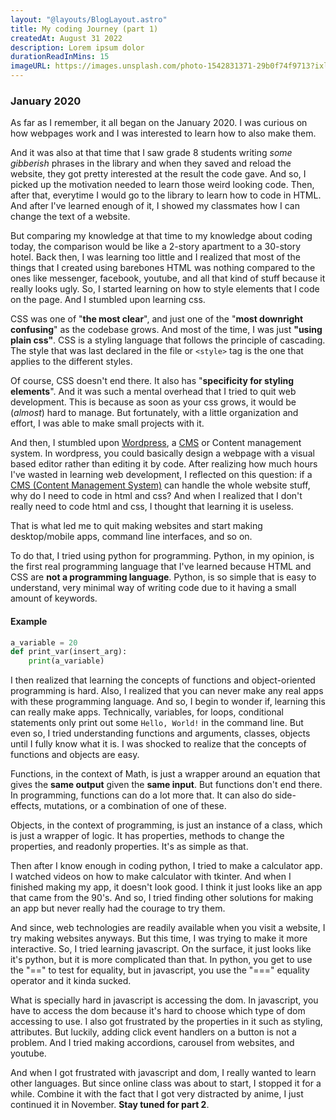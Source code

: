 ```yaml
---
layout: "@layouts/BlogLayout.astro"
title: My coding Journey (part 1)
createdAt: August 31 2022
description: Lorem ipsum dolor
durationReadInMins: 15
imageURL: https://images.unsplash.com/photo-1542831371-29b0f74f9713?ixlib=rb-1.2.1&ixid=MnwxMjA3fDB8MHxwaG90by1wYWdlfHx8fGVufDB8fHx8&auto=format&fit=crop&w=1170&q=80
---
```

### January 2020
As far as I remember, it all began on the January 2020. I was curious on how webpages work and I was interested to learn how to also make them. 

And it was also at that time that I saw grade 8 students writing *some gibberish* phrases in the library and when they saved and reload the website, they got pretty interested at the result the code gave. And so, I picked up the motivation needed to learn those weird looking code. Then, after that, everytime I would go to the library to learn how to code in HTML. And after I've learned enough of it, I showed my classmates how I can change the text of a website. 

But comparing my knowledge at that time to my knowledge about coding today, the comparison would be like a 2-story apartment to a 30-story hotel. Back then, I was learning too little and I realized that most of the things that I created using barebones HTML was nothing compared to the ones like messenger, facebook, youtube, and all that kind of stuff because it really looks ugly. So, I started learning on how to style elements that I code on the page. And I stumbled upon learning css.

CSS was one of "**the most clear**", and just one of the "**most downright confusing**" as the codebase grows. And most of the time, I was just **"using plain css"**. CSS is a styling language that follows the principle of cascading. The style that was last declared in the file or `<style>` tag is the one that applies to the different styles. 

Of course, CSS doesn't end there. It also has "**specificity for styling elements**". And it was such a mental overhead that I tried to quit web development. This is because as soon as your css grows, it would be \(*almost*\) hard to manage. But fortunately, with a little organization and effort, I was able to make small projects with it.

And then, I stumbled upon [Wordpress](https://en.wikipedia.org/wiki/WordPress), a [CMS](https://en.wikipedia.org/wiki/Content_management_system) or Content management system. In wordpress, you could basically design a webpage with a visual based editor rather than editing it by code. After realizing how much hours I've wasted in learning web development, I reflected on this question: if a [CMS \(Content Management System\)](https://en.wikipedia.org/wiki/Content_management_system) can handle the whole website stuff, why do I need to code in html and css? And when I realized that I don't really need to code html and css, I thought that learning it is useless. 

That is what led me to quit making websites and start making desktop/mobile apps, command line interfaces, and so on.

To do that, I tried using python for programming. Python, in my opinion, is the first real programming language that I've learned because HTML and CSS are **not a programming language**. Python, is so simple that is easy to understand, very minimal way of writing code due to it having a small amount of keywords.

#### Example

```python
a_variable = 20
def print_var(insert_arg):
	print(a_variable)
```

I then realized that learning the concepts of functions and object-oriented programming is hard. Also, I realized that you can never make any real apps with these programming language. And so, I begin to wonder if, learning this can really make apps. Technically, variables, for loops, conditional statements only print out some `Hello, World!` in the command line. But even so, I tried understanding functions and arguments, classes, objects until I fully know what it is. I was shocked to realize that the concepts of functions and objects are easy.

Functions, in the context of Math, is just a wrapper around an equation that gives the **same output** given the **same input**. But functions don't end there. In programming, functions can do a lot more that. It can also do side-effects, mutations, or a combination of one of these.

Objects, in the context of programming, is just an instance of a class, which is just a wrapper of logic. It has properties, methods to change the properties, and readonly properties. It's as simple as that. 

Then after I know enough in coding python, I tried to make a calculator app. I watched videos on how to make calculator with tkinter. And when I finished making my app, it doesn't look good. I think it just looks like an app that came from the 90's. And so, I tried finding other solutions for making an app but never really had the courage to try them.

And since, web technologies are readily available when you visit a website, I try making websites anyways. But this time, I was trying to make it more interactive. So, I tried learning javascript. On the surface, it just looks like it's python, but it is more complicated than that. In python, you get to use the "=\=" to test for equality, but in javascript, you use the "=\==" equality operator and it kinda sucked.

What is specially hard in javascript is accessing the dom. In javascript, you have to access the dom because it's hard to choose which type of dom accessing to use. I also got frustrated by the properties in it such as styling, attributes. But luckily, adding click event handlers on a button is not a problem. And I tried making accordions, carousel from websites, and youtube. 

And when I got frustrated with javascript and dom, I really wanted to learn other languages. But since online class was about to start, I stopped it for a while. Combine it with the fact that I got very distracted by anime, I just continued it in November. **Stay tuned for part 2**.